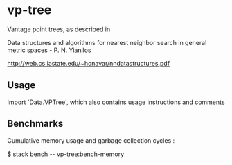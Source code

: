 # vp-tree

Vantage point trees, as described in 

Data structures and algorithms for nearest neighbor search in general metric spaces - P. N. Yianilos

http://web.cs.iastate.edu/~honavar/nndatastructures.pdf


## Usage

Import 'Data.VPTree', which also contains usage instructions and comments


## Benchmarks

Cumulative memory usage and garbage collection cycles :

$ stack bench -- vp-tree:bench-memory
